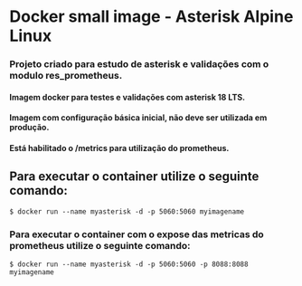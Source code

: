 # Docker small image - Asterisk Alpine Linux 

### Projeto criado para estudo de asterisk e validações com o modulo res_prometheus.

#### Imagem docker para testes e validações com asterisk 18 LTS.
#### Imagem com configuração básica inicial, não deve ser utilizada em produção.
#### Está habilitado o /metrics para utilização do prometheus.



## Para executar o container utilize o seguinte comando: 
```
$ docker run --name myasterisk -d -p 5060:5060 myimagename
```

### Para executar o container com o expose das metricas do prometheus utilize o seguinte comando:

```
$ docker run --name myasterisk -d -p 5060:5060 -p 8088:8088 myimagename
```